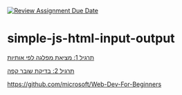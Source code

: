 [![Review Assignment Due Date](https://classroom.github.com/assets/deadline-readme-button-24ddc0f5d75046c5622901739e7c5dd533143b0c8e959d652212380cedb1ea36.svg)](https://classroom.github.com/a/ywO8zekU)

# simple-js-html-input-output

[תרגיל 1: מציאת מפלגה לפי אותיות](ex1.md)


[תרגיל 2: בדיקת שובר קפה](ex2.md)


https://github.com/microsoft/Web-Dev-For-Beginners
